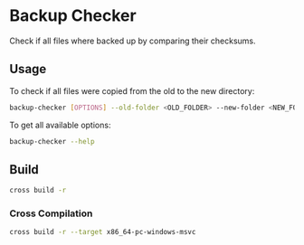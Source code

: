 # Backup Checker
Check if all files where backed up by comparing their checksums.

## Usage
To check if all files were copied from the old to the new directory:
```bash
backup-checker [OPTIONS] --old-folder <OLD_FOLDER> --new-folder <NEW_FOLDER>
```
To get all available options:
```bash
backup-checker --help
```
## Build
```bash
cross build -r
```
### Cross Compilation
```bash
cross build -r --target x86_64-pc-windows-msvc
```
